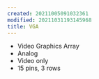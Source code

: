```yaml
---
created: 20211005091032361
modified: 20211031193145968
title: VGA
---
```


- Video Graphics Array
- Analog
- Video only
- 15 pins, 3 rows
